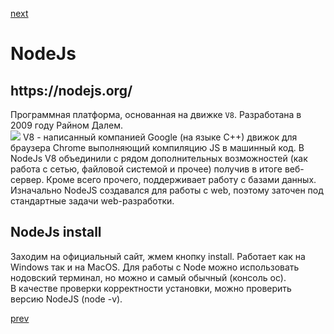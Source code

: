 <a href="03.md">next</a>

<h1>NodeJs</h1>
<h2>https://nodejs.org/</h2>

<div>
Программная платформа, основанная на движке <code>V8</code>. Разработана в 2009 году Райном Далем.
<br/>
<img src="http://talks.ui-patterns.com/uploads/taxon/image/609/preview_Ryan_Dahl.jpg"/>
V8 - написанный компанией Google (на языке C++) движок для браузера Chrome выполняющий компиляцию JS в машинный код.
В NodeJs V8 объединили с рядом дополнительных возможностей (как работа с сетью, файловой системой и прочее) получив в итоге веб-сервер.
Кроме всего прочего, поддерживает работу с базами данных.<br/>
Изначально NodeJS создавался для работы с web, поэтому заточен под стандартные задачи web-разработки.
</div>

<h2>NodeJs install</h2>

<div>
Заходим на официальный сайт, жмем кнопку install. Работает как на Windows так и на MacOS.
Для работы с Node можно использовать нодовский терминал, но можно и самый обычный (консоль ос).<br/>
В качестве проверки корректности установки, можно проверить версию NodeJS (node -v).
</div>

<a href="01.md">prev</a>
